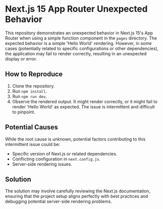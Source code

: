 # Next.js 15 App Router Unexpected Behavior

This repository demonstrates an unexpected behavior in Next.js 15's App Router when using a simple function component in the `pages` directory.  The expected behavior is a simple 'Hello World' rendering. However, in some cases (potentially related to specific configurations or other dependencies), the application may fail to render correctly, resulting in an unexpected display or error. 

## How to Reproduce

1. Clone the repository.
2. Run `npm install`.
3. Run `npm run dev`.
4. Observe the rendered output.  It might render correctly, or it might fail to render 'Hello World' as expected. The issue is intermittent and difficult to pinpoint.

## Potential Causes

While the root cause is unknown, potential factors contributing to this intermittent issue could be:
* Specific version of Next.js or related dependencies.
* Conflicting configuration in `next.config.js`.
* Server-side rendering issues.

## Solution

The solution may involve carefully reviewing the Next.js documentation, ensuring that the project setup aligns perfectly with best practices and debugging potential server-side rendering problems.